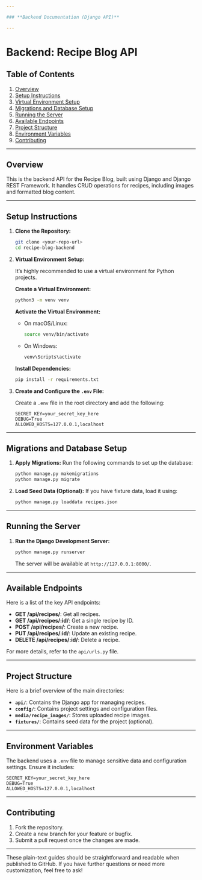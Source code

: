 ```yaml
---

### **Backend Documentation (Django API)**

---
```


# Backend: Recipe Blog API

## Table of Contents
1. [Overview](#overview)
2. [Setup Instructions](#setup-instructions)
3. [Virtual Environment Setup](#virtual-environment-setup)
4. [Migrations and Database Setup](#migrations-and-database-setup)
5. [Running the Server](#running-the-server)
6. [Available Endpoints](#available-endpoints)
7. [Project Structure](#project-structure)
8. [Environment Variables](#environment-variables)
9. [Contributing](#contributing)

---

## Overview
This is the backend API for the Recipe Blog, built using Django and Django REST Framework. It handles CRUD operations for recipes, including images and formatted blog content.

---

## Setup Instructions

1. **Clone the Repository:**
   ```bash
   git clone <your-repo-url>
   cd recipe-blog-backend
   ```

2. **Virtual Environment Setup:**

   It’s highly recommended to use a virtual environment for Python projects.

   **Create a Virtual Environment:**
   ```bash
   python3 -m venv venv
   ```

   **Activate the Virtual Environment:**
   - On macOS/Linux:
     ```bash
     source venv/bin/activate
     ```
   - On Windows:
     ```bash
     venv\Scripts\activate
     ```

   **Install Dependencies:**
   ```bash
   pip install -r requirements.txt
   ```

3. **Create and Configure the `.env` File:**

   Create a `.env` file in the root directory and add the following:
   ```
   SECRET_KEY=your_secret_key_here
   DEBUG=True
   ALLOWED_HOSTS=127.0.0.1,localhost
   ```

---

## Migrations and Database Setup

1. **Apply Migrations:**
   Run the following commands to set up the database:
   ```bash
   python manage.py makemigrations
   python manage.py migrate
   ```

2. **Load Seed Data (Optional):**
   If you have fixture data, load it using:
   ```bash
   python manage.py loaddata recipes.json
   ```

---

## Running the Server

1. **Run the Django Development Server:**
   ```bash
   python manage.py runserver
   ```
   The server will be available at `http://127.0.0.1:8000/`.

---

## Available Endpoints

Here is a list of the key API endpoints:

- **GET /api/recipes/**: Get all recipes.
- **GET /api/recipes/:id/**: Get a single recipe by ID.
- **POST /api/recipes/**: Create a new recipe.
- **PUT /api/recipes/:id/**: Update an existing recipe.
- **DELETE /api/recipes/:id/**: Delete a recipe.

For more details, refer to the `api/urls.py` file.

---

## Project Structure

Here is a brief overview of the main directories:

- **`api/`**: Contains the Django app for managing recipes.
- **`config/`**: Contains project settings and configuration files.
- **`media/recipe_images/`**: Stores uploaded recipe images.
- **`fixtures/`**: Contains seed data for the project (optional).

---

## Environment Variables

The backend uses a `.env` file to manage sensitive data and configuration settings. Ensure it includes:

```
SECRET_KEY=your_secret_key_here
DEBUG=True
ALLOWED_HOSTS=127.0.0.1,localhost
```

---

## Contributing

1. Fork the repository.
2. Create a new branch for your feature or bugfix.
3. Submit a pull request once the changes are made.

---

These plain-text guides should be straightforward and readable when published to GitHub. If you have further questions or need more customization, feel free to ask!

